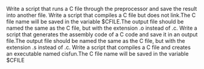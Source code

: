 Write a script that runs a C file through the preprocessor and save the result into another file.
Write a script that compiles a C file but does not link.The C file name will be saved in the variable $CFILE.The output file should be named the same as the C file, but with the extension .o instead of .c.
Write a script that generates the assembly code of a C code and save it in an output file.The output file should be named the same as the C file, but with the extension .s instead of .c.
Write a script that compiles a C file and creates an executable named cisfun.The C file name will be saved in the variable $CFILE

